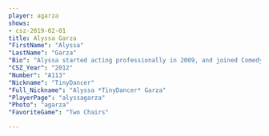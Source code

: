 ```yaml
---
player: agarza
shows:
- csz-2019-02-01
title: Alyssa Garza
"FirstName": "Alyssa"
"LastName": "Garza"
"Bio": "Alyssa started acting professionally in 2009, and joined ComedySportz in 2012. She has since attended 3 CsZ World Championships, and stolen many funny jokes from great new friends over the years (don’t worry, she “asked” for permission). Alyssa owns a dance and acting studio in San Antonio, and spends all of her free time rock climbing. She is deathly afraid of snakes, and sometimes hibernates in the summer to avoid seeing one in nature. "
"CSZ_Year": "2012"
"Number": "A113"
"Nickname": "TinyDancer"
"Full_Nickname": "Alyssa *TinyDancer* Garza"
"PlayerPage": "alyssagarza"
"Photo": "agarza"
"FavoriteGame": "Two Chairs"

---
```

